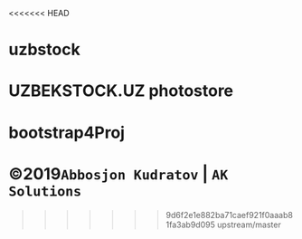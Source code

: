 <<<<<<< HEAD
# uzbstock
UZBEKSTOCK.UZ photostore
=======
# bootstrap4Proj

# ©2019`Abbosjon Kudratov` | `AK Solutions`
>>>>>>> 9d6f2e1e882ba71caef921f0aaab81fa3ab9d095
>>>>>>> upstream/master

